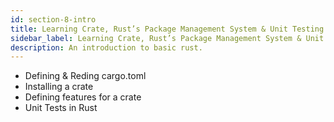 ```yaml
---
id: section-8-intro
title: Learning Crate, Rust’s Package Management System & Unit Testing
sidebar_label: Learning Crate, Rust’s Package Management System & Unit Testing
description: An introduction to basic rust.
---
```


- Defining & Reding cargo.toml
- Installing a crate
- Defining features for a crate
- Unit Tests in Rust
